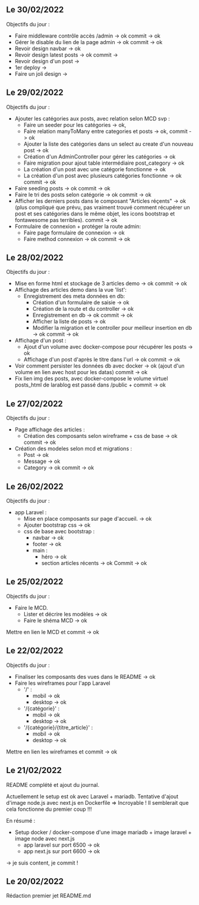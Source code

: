 ## Le 30/02/2022

Objectifs du jour :

- Faire middleware contrôle accès /admin -> ok
  commit -> ok
- Gérer le disable du lien de la page admin -> ok
  commit -> ok
- Revoir design navbar -> ok
- Revoir design latest posts -> ok
  commit ->
- Revoir design d'un post ->
- 1er deploy ->
- Faire un joli design ->

## Le 29/02/2022

Objectifs du jour :

- Ajouter les catégories aux posts, avec relation selon MCD svp :
  - Faire un seeder pour les catégories -> ok,
  - Faire relation manyToMany entre categories et posts -> ok,
    commit -> ok
  - Ajouter la liste des catégories dans un select au create d'un nouveau post ->
    ok
  - Création d'un AdminController pour gérer les catégories -> ok
  - Faire migration pour ajout table intermédiaire post_category -> ok
  - La création d'un post avec une catégorie fonctionne -> ok
  - La création d'un post avec plusieurs catégories fonctionne -> ok
    commit -> ok
- Faire seeding posts -> ok
  commit -> ok
- Faire le tri des posts selon catégorie -> ok
  commit -> ok
- Afficher les derniers posts dans le composant "Articles réçents" -> ok (plus compliqué que prévu, pas vraiment trouvé comment récupérer un post et ses catégories dans le même objet, les icons bootstrap et fontawesome pas terribles).
  commit -> ok
- Formulaire de connexion + protéger la route admin:
  - Faire page formulaire de connexion -> ok
  - Faire method connexion -> ok
    commit -> ok

## Le 28/02/2022

Objectifs du jour :

- Mise en forme html et stockage de 3 articles demo -> ok
  commit -> ok
- Affichage des articles demo dans la vue 'list':
  - Enregistrement des meta données en db:
    - Création d'un formulaire de saisie -> ok
    - Création de la route et du controller -> ok
    - Enregistrement en db -> ok
      commit -> ok
    - Afficher la liste de posts -> ok
    - Modifier la migration et le controller pour meilleur insertion en db -> ok
      commit -> ok
- Affichage d'un post :
  - Ajout d'un volume avec docker-compose pour récupérer les posts -> ok
  - Affichage d'un post d'après le titre dans l'url -> ok
    commit -> ok
- Voir comment persister les données db avec docker -> ok (ajout d'un volume en lien avec host pour les datas)
  commit -> ok
- Fix lien img des posts, avec docker-compose le volume virtuel posts_html de larablog est passé dans /public + commit -> ok

## Le 27/02/2022

Objectifs du jour :

- Page affichage des articles :
  - Création des composants selon wireframe + css de base -> ok
    commit -> ok
- Création des modeles selon mcd et migrations :
  - Post -> ok
  - Message -> ok
  - Category -> ok
    commit -> ok

## Le 26/02/2022

Objectifs du jour :

- app Laravel :
  - Mise en place composants sur page d'accueil. -> ok
  - Ajouter bootstrap css -> ok
  - css de base avec bootstrap :
    - navbar -> ok
    - footer -> ok
    - main :
      - héro -> ok
      - section articles récents -> ok
        Commit -> ok

## Le 25/02/2022

Objectifs du jour :

- Faire le MCD.
  - Lister et décrire les modèles -> ok
  - Faire le shéma MCD -> ok

Mettre en lien le MCD et commit -> ok

## Le 22/02/2022

Objectifs du jour :

- Finaliser les composants des vues dans le README -> ok
- Faire les wireframes pour l'app Laravel
  - '/' :
    - mobil -> ok
    - desktop -> ok
  - '/{catégorie}' :
    - mobil -> ok
    - desktop -> ok
  - '/{catégorie}/{titre_article}' :
    - mobil -> ok
    - desktop -> ok

Mettre en lien les wireframes et commit -> ok

## Le 21/02/2022

README complété et ajout du journal.

Actuellement le setup est ok avec Laravel + mariadb.
Tentative d'ajout d'image node.js avec next.js en Dockerfile
=> Incroyable ! Il semblerait que cela fonctionne du premier coup !!!

En résumé :

- Setup docker / docker-compose d'une image mariadb + image laravel + image node avec next.js
  - app laravel sur port 6500 -> ok
  - app next.js sur port 6600 -> ok

-> je suis content, je commit !

## Le 20/02/2022

Rédaction premier jet README.md
